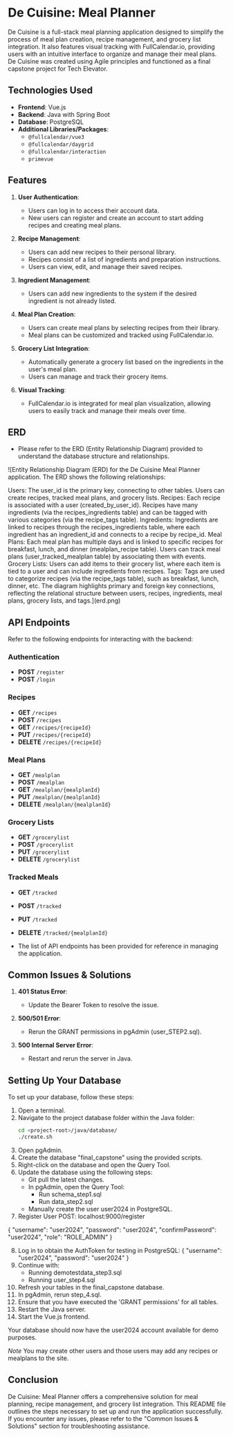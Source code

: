 # De Cuisine: Meal Planner

De Cuisine is a full-stack meal planning application designed to simplify the process of meal plan creation, recipe management, and grocery list integration. It also features visual tracking with FullCalendar.io, providing users with an intuitive interface to organize and manage their meal plans. De Cuisine was created using Agile principles and functioned as a final capstone project for Tech Elevator.

## Technologies Used

- **Frontend**: Vue.js
- **Backend**: Java with Spring Boot
- **Database**: PostgreSQL
- **Additional Libraries/Packages**:
  - `@fullcalendar/vue3`
  - `@fullcalendar/daygrid`
  - `@fullcalendar/interaction`
  - `primevue`

## Features

1. **User Authentication**:
   - Users can log in to access their account data.
   - New users can register and create an account to start adding recipes and creating meal plans.

2. **Recipe Management**:
   - Users can add new recipes to their personal library.
   - Recipes consist of a list of ingredients and preparation instructions.
   - Users can view, edit, and manage their saved recipes.

3. **Ingredient Management**:
   - Users can add new ingredients to the system if the desired ingredient is not already listed.

4. **Meal Plan Creation**:
   - Users can create meal plans by selecting recipes from their library.
   - Meal plans can be customized and tracked using FullCalendar.io.

5. **Grocery List Integration**:
   - Automatically generate a grocery list based on the ingredients in the user's meal plan.
   - Users can manage and track their grocery items.

6. **Visual Tracking**:
   - FullCalendar.io is integrated for meal plan visualization, allowing users to easily track and manage their meals over time.

## ERD

- Please refer to the ERD (Entity Relationship Diagram) provided to understand the database structure and relationships.

![Entity Relationship Diagram (ERD) for the De Cuisine Meal Planner application. The ERD shows the following relationships:

Users: The user_id is the primary key, connecting to other tables. Users can create recipes, tracked meal plans, and grocery lists.
Recipes: Each recipe is associated with a user (created_by_user_id). Recipes have many ingredients (via the recipes_ingredients table) and can be tagged with various categories (via the recipe_tags table).
Ingredients: Ingredients are linked to recipes through the recipes_ingredients table, where each ingredient has an ingredient_id and connects to a recipe by recipe_id.
Meal Plans: Each meal plan has multiple days and is linked to specific recipes for breakfast, lunch, and dinner (mealplan_recipe table). Users can track meal plans (user_tracked_mealplan table) by associating them with events.
Grocery Lists: Users can add items to their grocery list, where each item is tied to a user and can include ingredients from recipes.
Tags: Tags are used to categorize recipes (via the recipe_tags table), such as breakfast, lunch, dinner, etc.
The diagram highlights primary and foreign key connections, reflecting the relational structure between users, recipes, ingredients, meal plans, grocery lists, and tags.](erd.png)

## API Endpoints

Refer to the following endpoints for interacting with the backend:

### Authentication
- **POST** `/register`
- **POST** `/login`

### Recipes
- **GET** `/recipes`
- **POST** `/recipes`
- **GET** `/recipes/{recipeId}`
- **PUT** `/recipes/{recipeId}`
- **DELETE** `/recipes/{recipeId}`

### Meal Plans
- **GET** `/mealplan`
- **POST** `/mealplan`
- **GET** `/mealplan/{mealplanId}`
- **PUT** `/mealplan/{mealplanId}`
- **DELETE** `/mealplan/{mealplanId}`

### Grocery Lists
- **GET** `/grocerylist`
- **POST** `/grocerylist`
- **PUT** `/grocerylist`
- **DELETE** `/grocerylist`

### Tracked Meals
- **GET** `/tracked`
- **POST** `/tracked`
- **PUT** `/tracked`
- **DELETE** `/tracked/{mealplanId}`



- The list of API endpoints has been provided for reference in managing the application.

## Common Issues & Solutions

1. **401 Status Error**:
   - Update the Bearer Token to resolve the issue.

2. **500/501 Error**:
   - Rerun the GRANT permissions in pgAdmin (user_STEP2.sql).

3. **500 Internal Server Error**:
   - Restart and rerun the server in Java.

## Setting Up Your Database

To set up your database, follow these steps:

1. Open a terminal.
2. Navigate to the project database folder within the Java folder:
   ```bash
   cd <project-root>/java/database/
   ./create.sh
3. Open pgAdmin.
4. Create the database "final_capstone" using the provided scripts.
5. Right-click on the database and open the Query Tool.
6. Update the database using the following steps:
    - Git pull the latest changes.
    - In pgAdmin, open the Query Tool:
        - Run schema_step1.sql
        - Run data_step2.sql
    - Manually create the user user2024 in PostgreSQL.
7. Register User
POST: localhost:9000/register

{
  "username": "user2024",
  "password": "user2024",
  "confirmPassword": "user2024",
  "role": "ROLE_ADMIN"
}

8. Log in to obtain the AuthToken for testing in PostgreSQL:
{
  "username": "user2024",
  "password": "user2024"
}
9. Continue with:
    - Running demotestdata_step3.sql
    - Running user_step4.sql
10. Refresh your tables in the final_capstone database.
11. In pgAdmin, rerun step_4.sql.
12. Ensure that you have executed the 'GRANT permissions' for all tables.
13. Restart the Java server.
14. Start the Vue.js frontend.

Your database should now have the user2024 account available for demo purposes.

*Note* You may create other users and those users may add any recipes or mealplans to the site. 

## Conclusion

De Cuisine: Meal Planner offers a comprehensive solution for meal planning, recipe management, and grocery list integration. This README file outlines the steps necessary to set up and run the application successfully. If you encounter any issues, please refer to the "Common Issues & Solutions" section for troubleshooting assistance.
